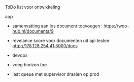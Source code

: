 ToDo list voor ontwikkeling

app

-   samenvatting aan los document toevoegen : https://woo-hub.nl/documents/9
-   revelance score voor documenten uit api testen http://178.128.254.41:5000/docs

-   devops
-   voeg horizon toe
-   laat queue met supervisor draaien op prod
